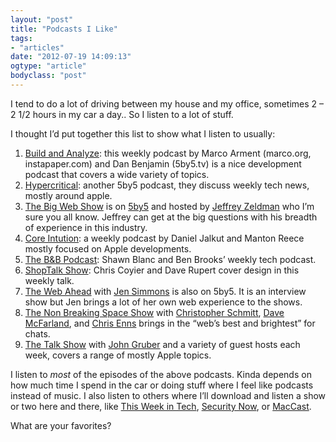 ```yaml
---
layout: "post"
title: "Podcasts I Like"
tags: 
- "articles"
date: "2012-07-19 14:09:13"
ogtype: "article"
bodyclass: "post"
---
```


I tend to do a lot of driving between my house and my office, sometimes 2 – 2 1/2 hours in my car a day.. So I listen to a lot of stuff.

I thought I’d put together this list to show what I listen to usually:

1. [Build and Analyze](http://5by5.tv/buildanalyze/): this weekly podcast by Marco Arment (marco.org, instapaper.com) and Dan Benjamin (5by5.tv) is a nice development podcast that covers a wide variety of topics.
2. [Hypercritical](http://5by5.tv/hypercritical/): another 5by5 podcast, they discuss weekly tech news, mostly around apple.
3. [The Big Web Show](http://5by5.tv/bigwebshow/) is on [5by5](http://5by5.tv/) and hosted by [Jeffrey Zeldman](http://www.zeldman.com/) who I’m sure you all know. Jeffrey can get at the big questions with his breadth of experience in this industry.
4. [Core Intution](http://www.coreint.org/): a weekly podcast by Daniel Jalkut and Manton Reece mostly focused on Apple developments.
5. [The B&B Podcast](http://5by5.tv/bb): Shawn Blanc and Ben Brooks’ weekly tech podcast.
6. [ShopTalk Show](http://shoptalkshow.com/): Chris Coyier and Dave Rupert cover design in this weekly talk.
7. [The Web Ahead](http://5by5.tv/webahead/) with [Jen Simmons](http://jensimmons.com/) is also on 5by5. It is an interview show but Jen brings a lot of her own web experience to the shows.
8. [The Non Breaking Space Show](http://nonbreakingspace.tv/) with [Christopher Schmitt](http://christopherschmitt.com/), [Dave McFarland](http://sawmac.com/), and [Chris Enns](http://www.chrisenns.com/) brings in the “web’s best and brightest” for chats.
9. [The Talk Show](http://muleradio.net/thetalkshow/) with [John Gruber](http://daringfireball.com) and a variety of guest hosts each week, covers a range of mostly Apple topics.

I listen to *most* of the episodes of the above podcasts. Kinda depends on how much time I spend in the car or doing stuff where I feel like podcasts instead of music. I also listen to others where I’ll download and listen a show or two here and there, like [This Week in Tech](http://twit.tv/twit), [Security Now](http://twit.tv/show/security-now/), or [MacCast](http://www.maccast.com/).

What are your favorites?